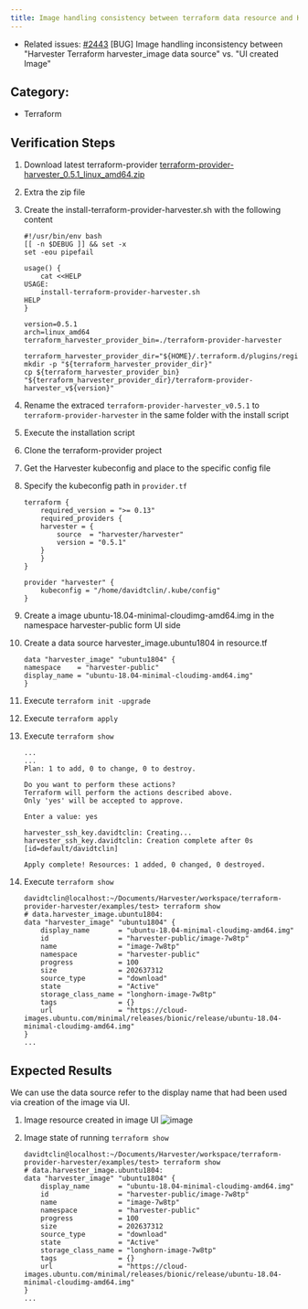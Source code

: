 ```yaml
---
title: Image handling consistency between terraform data resource and Harvester UI created image
---
```


* Related issues: [#2443](https://github.com/harvester/harvester/issues/2443) [BUG] Image handling inconsistency between "Harvester Terraform harvester_image data source" vs. "UI created Image"
  
## Category: 
* Terraform

## Verification Steps
1. Download latest terraform-provider [terraform-provider-harvester_0.5.1_linux_amd64.zip](https://github.com/harvester/terraform-provider-harvester/releases/download/v0.5.1/terraform-provider-harvester_0.5.1_linux_amd64.zip)
1. Extra the zip file
1. Create the install-terraform-provider-harvester.sh with the following content
    ```
    #!/usr/bin/env bash
    [[ -n $DEBUG ]] && set -x
    set -eou pipefail

    usage() {
        cat <<HELP
    USAGE:
        install-terraform-provider-harvester.sh
    HELP
    }

    version=0.5.1
    arch=linux_amd64
    terraform_harvester_provider_bin=./terraform-provider-harvester

    terraform_harvester_provider_dir="${HOME}/.terraform.d/plugins/registry.terraform.io/harvester/harvester/${version}/${arch}/"
    mkdir -p "${terraform_harvester_provider_dir}"
    cp ${terraform_harvester_provider_bin} "${terraform_harvester_provider_dir}/terraform-provider-harvester_v${version}"
    ```
1. Rename the extraced `terraform-provider-harvester_v0.5.1` to `terraform-provider-harvester` in the same folder with the install script
1. Execute the installation script 
1. Clone the terraform-provider project 
1. Get the Harvester kubeconfig and place to the specific config file 
1. Specify the kubeconfig path in `provider.tf`
    ```
    terraform {
        required_version = ">= 0.13"
        required_providers {
        harvester = {
            source  = "harvester/harvester"
            version = "0.5.1"
        }
        }
    }
    
    provider "harvester" {
        kubeconfig = "/home/davidtclin/.kube/config"
    }
    ```  
1. Create a image ubuntu-18.04-minimal-cloudimg-amd64.img in the namespace harvester-public form UI side
1. Create a data source harvester_image.ubuntu1804 in resource.tf 
    ```
    data "harvester_image" "ubuntu1804" {
    namespace    = "harvester-public"
    display_name = "ubuntu-18.04-minimal-cloudimg-amd64.img"
    }
    ```
1. Execute `terraform init -upgrade`
1. Execute `terraform apply`
1. Execute `terraform show`
    ```
    ...
    ...
    Plan: 1 to add, 0 to change, 0 to destroy.

    Do you want to perform these actions?
    Terraform will perform the actions described above.
    Only 'yes' will be accepted to approve.

    Enter a value: yes

    harvester_ssh_key.davidtclin: Creating...
    harvester_ssh_key.davidtclin: Creation complete after 0s [id=default/davidtclin]

    Apply complete! Resources: 1 added, 0 changed, 0 destroyed.
    ```

1. Execute `terraform show`
    ```
    davidtclin@localhost:~/Documents/Harvester/workspace/terraform-provider-harvester/examples/test> terraform show
    # data.harvester_image.ubuntu1804:
    data "harvester_image" "ubuntu1804" {
        display_name       = "ubuntu-18.04-minimal-cloudimg-amd64.img"
        id                 = "harvester-public/image-7w8tp"
        name               = "image-7w8tp"
        namespace          = "harvester-public"
        progress           = 100
        size               = 202637312
        source_type        = "download"
        state              = "Active"
        storage_class_name = "longhorn-image-7w8tp"
        tags               = {}
        url                = "https://cloud-images.ubuntu.com/minimal/releases/bionic/release/ubuntu-18.04-minimal-cloudimg-amd64.img"
    }
    ...
    ```


## Expected Results
We can use the data source refer to the display name that had been used via creation of the image via UI.

1. Image resource created in image UI
![image](https://user-images.githubusercontent.com/29251855/185184768-18708aaf-96a4-40c2-8d8f-247a21d42705.png)

1. Image state of running `terraform show`
    ```
    davidtclin@localhost:~/Documents/Harvester/workspace/terraform-provider-harvester/examples/test> terraform show
    # data.harvester_image.ubuntu1804:
    data "harvester_image" "ubuntu1804" {
        display_name       = "ubuntu-18.04-minimal-cloudimg-amd64.img"
        id                 = "harvester-public/image-7w8tp"
        name               = "image-7w8tp"
        namespace          = "harvester-public"
        progress           = 100
        size               = 202637312
        source_type        = "download"
        state              = "Active"
        storage_class_name = "longhorn-image-7w8tp"
        tags               = {}
        url                = "https://cloud-images.ubuntu.com/minimal/releases/bionic/release/ubuntu-18.04-minimal-cloudimg-amd64.img"
    }
    ...
    ```